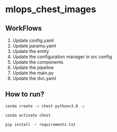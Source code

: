 # mlops_chest_images

## WorkFlows
1. Update config.yaml
2. Update params.yaml
3. Update the entity
4. Update the configuration manager in src config
5. Update the components
6. Update the pipeline 
7. Update the main.py
8. Update the dvc.yaml

## How to run?

```bash
conda create -n chest python=3.8 -y
```

```bash
conda activate chest
```

```bash
pip install -r requirements.txt